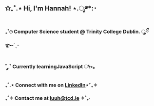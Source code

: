 ## ✩₊˚.⋆ Hi, I'm Hannah! ⋆.ೃ࿔*:･

### ₊˚ෆ Computer Science student @ Trinity College Dublin. ೄྀ࿐ˊˎ-

###  ˚ ༘ ˚ Currently learning<b>JavaScript</b>  ೀ⋆｡

###  ₊˚.⋆  Connect with me on <a href="www.linkedin.com/in/hannahlluu">LinkedIn</a>⋆⁺₊✧

###  ‎₊˚✧  Contact me at luuh@tcd.ie ✧˚₊‧
